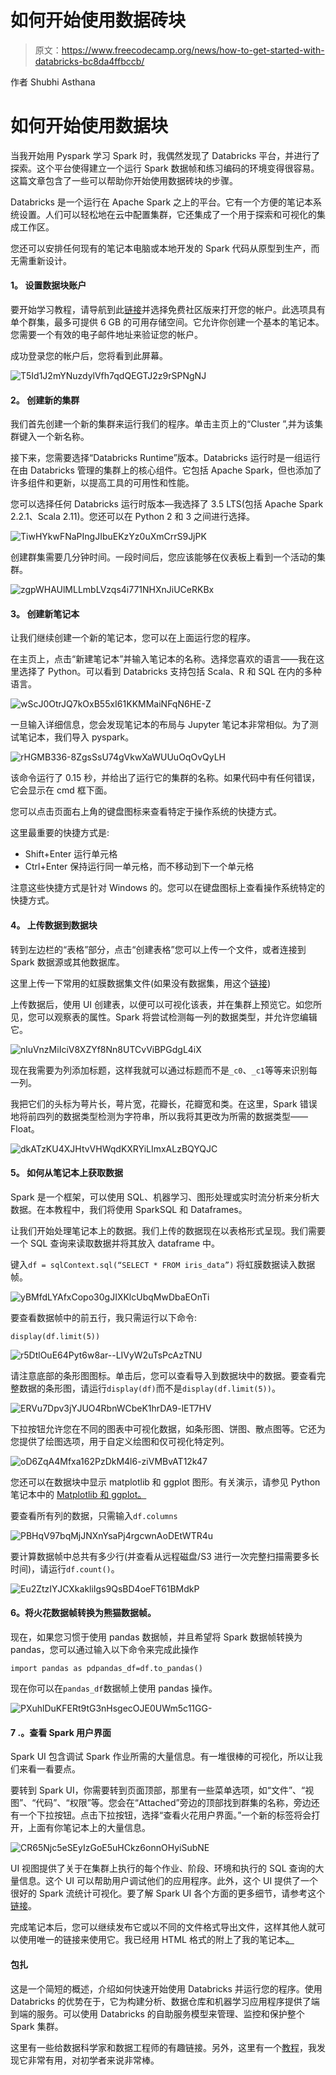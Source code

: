 # 如何开始使用数据砖块

> 原文：<https://www.freecodecamp.org/news/how-to-get-started-with-databricks-bc8da4ffbccb/>

作者 Shubhi Asthana

# **如何开始使用数据块**

当我开始用 Pyspark 学习 Spark 时，我偶然发现了 Databricks 平台，并进行了探索。这个平台使得建立一个运行 Spark 数据帧和练习编码的环境变得很容易。这篇文章包含了一些可以帮助你开始使用数据砖块的步骤。

Databricks 是一个运行在 Apache Spark 之上的平台。它有一个方便的笔记本系统设置。人们可以轻松地在云中配置集群，它还集成了一个用于探索和可视化的集成工作区。

您还可以安排任何现有的笔记本电脑或本地开发的 Spark 代码从原型到生产，而无需重新设计。

#### **1。** **设置数据块账户**

要开始学习教程，请导航到此[链接](https://databricks.com/try-databricks)并选择免费社区版来打开您的帐户。此选项具有单个群集，最多可提供 6 GB 的可用存储空间。它允许你创建一个基本的笔记本。您需要一个有效的电子邮件地址来验证您的帐户。

成功登录您的帐户后，您将看到此屏幕。

![T5Id1J2mYNuzdylVfh7qdQEGTJ2z9rSPNgNJ](img/1516bc8455353d28bf9e95b33bb74873.png)

#### **2。** **创建新的集群**

我们首先创建一个新的集群来运行我们的程序。单击主页上的“Cluster ”,并为该集群键入一个新名称。

接下来，您需要选择“Databricks Runtime”版本。Databricks 运行时是一组运行在由 Databricks 管理的集群上的核心组件。它包括 Apache Spark，但也添加了许多组件和更新，以提高工具的可用性和性能。

您可以选择任何 Databricks 运行时版本—我选择了 3.5 LTS(包括 Apache Spark 2.2.1、Scala 2.11)。您还可以在 Python 2 和 3 之间进行选择。

![TiwHYkwFNaPIngJIbuEKzYz0uXmCrrS9JjPK](img/118ed1e667c3027ec85a9fdbd8156ad0.png)

创建群集需要几分钟时间。一段时间后，您应该能够在仪表板上看到一个活动的集群。

![zgpWHAUlMLLmbLVzqs4i771NHXnJiUCeRKBx](img/6de5ba2c210f8972db475fad0edd17a6.png)

#### **3。** **创建新笔记本**

让我们继续创建一个新的笔记本，您可以在上面运行您的程序。

在主页上，点击“新建笔记本”并输入笔记本的名称。选择您喜欢的语言——我在这里选择了 Python。可以看到 Databricks 支持包括 Scala、R 和 SQL 在内的多种语言。

![wScJ0OtrJQ7kOxB55xI61KKMMaiNFqN6HE-Z](img/d953a3d5f9d9c9ffdda5a4fc08f0c470.png)

一旦输入详细信息，您会发现笔记本的布局与 Jupyter 笔记本非常相似。为了测试笔记本，我们导入 pyspark。

![rHGMB336-8ZgsSsU74gVkwXaWUUuOqOvQyLH](img/347eb3671e08a0f5a45aa8b3ad2d35f9.png)

该命令运行了 0.15 秒，并给出了运行它的集群的名称。如果代码中有任何错误，它会显示在 cmd 框下面。

您可以点击页面右上角的键盘图标来查看特定于操作系统的快捷方式。

这里最重要的快捷方式是:

*   Shift+Enter 运行单元格
*   Ctrl+Enter 保持运行同一单元格，而不移动到下一个单元格

注意这些快捷方式是针对 Windows 的。您可以在键盘图标上查看操作系统特定的快捷方式。

#### **4。** **上传数据到数据块**

转到左边栏的“表格”部分，点击“创建表格”您可以上传一个文件，或者连接到 Spark 数据源或其他数据库。

这里上传一下常用的虹膜数据集文件(如果没有数据集，用这个[链接](https://archive.ics.uci.edu/ml/machine-learning-databases/iris/))

上传数据后，使用 UI 创建表，以便可以可视化该表，并在集群上预览它。如您所见，您可以观察表的属性。Spark 将尝试检测每一列的数据类型，并允许您编辑它。

![nluVnzMiIciV8XZYf8Nn8UTCvViBPGdgL4iX](img/0e210d24d35949e93e999dc2e5ee2c4b.png)

现在我需要为列添加标题，这样我就可以通过标题而不是`_c0`、`_c1`等等来识别每一列。

我把它们的头标为萼片长，萼片宽，花瓣长，花瓣宽和类。在这里，Spark 错误地将前四列的数据类型检测为字符串，所以我将其更改为所需的数据类型——Float。

![dkATzKU4XJHtvVHWqdKXRYiLImxALzBQYQJC](img/db6a90a15e098e17480aad7931c7d135.png)

#### **5。** **如何从笔记本上获取数据**

Spark 是一个框架，可以使用 SQL、机器学习、图形处理或实时流分析来分析大数据。在本教程中，我们将使用 SparkSQL 和 Dataframes。

让我们开始处理笔记本上的数据。我们上传的数据现在以表格形式呈现。我们需要一个 SQL 查询来读取数据并将其放入 dataframe 中。

键入`df = sqlContext.sql(“SELECT * FROM iris_data”)` 将虹膜数据读入数据帧。

![yBMfdLYAfxCopo30gJIXKlcUbqMwDbaEOnTi](img/352f4ac7e885d5d12a26b19e07a4c924.png)

要查看数据帧中的前五行，我只需运行以下命令:

`display(df.limit(5))`

![r5DtlOuE64Pyt6w8ar--LIVyW2uTsPcAzTNU](img/ce87745609d950123d7c60e825d1ddba.png)

请注意底部的条形图图标。单击后，您可以查看导入到数据块中的数据。要查看完整数据的条形图，请运行`display(df)`而不是`display(df.limit(5))`。

![ERVu7Dpv3jYJUO4RbnWCbeK1hrDA9-lET7HV](img/94f8ff76416026826d177bcf1849efae.png)

下拉按钮允许您在不同的图表中可视化数据，如条形图、饼图、散点图等。它还为您提供了绘图选项，用于自定义绘图和仅可视化特定列。

![oD6ZqA4Mfxa162PzDkM4l6-ziVMBvAT12k47](img/a3cddbd2496389c6706f6ed79f08478e.png)

您还可以在数据块中显示 matplotlib 和 ggplot 图形。有关演示，请参见 Python 笔记本中的 [Matplotlib 和 ggplot。](https://docs.databricks.com/user-guide/visualizations/matplotlib-and-ggplot.html)

要查看所有列的数据，只需输入`df.columns`

![PBHqV97bqMjJNXnYsaPj4rgcwnAoDEtWTR4u](img/484a2a7ab449e374876e045a707d34fb.png)

要计算数据帧中总共有多少行(并查看从远程磁盘/S3 进行一次完整扫描需要多长时间)，请运行`df.count()`。

![Eu2ZtzIYJCXkakliIgs9QsBD4oeFT61BMdkP](img/7358e5b01bd04fbfd72971133e5da306.png)

#### **6。将火花数据帧转换为熊猫数据帧。**

现在，如果您习惯于使用 pandas 数据帧，并且希望将 Spark 数据帧转换为 pandas，您可以通过输入以下命令来完成此操作

```
import pandas as pdpandas_df=df.to_pandas()
```

现在你可以在`pandas_df`数据帧上使用 pandas 操作。

![PXuhlDuKFERt9tG3nHsgecOJE0UWm5c11GG-](img/4035b4c2ddce2d770c9f34456078d40a.png)

#### 7 .**。查看 Spark 用户界面**

Spark UI 包含调试 Spark 作业所需的大量信息。有一堆很棒的可视化，所以让我们来看一看要点。

要转到 Spark UI，你需要转到页面顶部，那里有一些菜单选项，如“文件”、“视图”、“代码”、“权限”等。您会在“Attached”旁边的顶部找到群集的名称，旁边还有一个下拉按钮。点击下拉按钮，选择“查看火花用户界面。”一个新的标签将会打开，上面有你笔记本上的大量信息。

![CR65Njc5eSEyIzGoE5uHCkz6onnOHyiSubNE](img/d8a59dc4bf1dca8f70a7dff36d9c788e.png)

UI 视图提供了关于在集群上执行的每个作业、阶段、环境和执行的 SQL 查询的大量信息。这个 UI 可以帮助用户调试他们的应用程序。此外，这个 UI 提供了一个很好的 Spark 流统计可视化。要了解 Spark UI 各个方面的更多细节，请参考这个[链接](https://databricks.com/blog/2015/06/22/understanding-your-spark-application-through-visualization.html)。

完成笔记本后，您可以继续发布它或以不同的文件格式导出文件，这样其他人就可以使用唯一的链接来使用它。我已经用 HTML 格式的附上了我的笔记本[。](https://cdn.rawgit.com/sasthan/Tutorial_databricks/7f01b3e1/Notebook_1.html)

#### 包扎

这是一个简短的概述，介绍如何快速开始使用 Databricks 并运行您的程序。使用 Databricks 的优势在于，它为构建分析、数据仓库和机器学习应用程序提供了端到端的服务。可以使用 Databricks 的自助服务模型来管理、监控和保护整个 Spark 集群。

这里有一些给数据科学家和数据工程师的有趣链接。另外，这里有一个[教程](https://www.youtube.com/watch?v=K14plpZgy_c)，我发现它非常有用，对初学者来说非常棒。